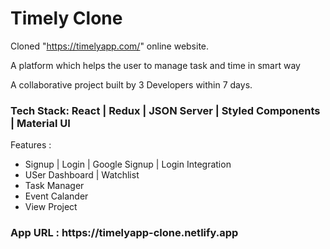 <h1>Timely Clone </h1>

Cloned "https://timelyapp.com/" online website.

A platform which helps the user to manage task and time in smart way

A collaborative project built by 3 Developers within 7 days.
<h3>Tech Stack: React | Redux | JSON Server | Styled Components | Material UI </h3>
Features : 
<ul>
<li>Signup | Login | Google Signup | Login Integration</li>
<li>USer Dashboard | Watchlist</li>
<li>Task Manager</li>
<li>Event Calander</li>
<li>View Project </p></li>
</ul>
 
 
 <h3>App URL : https://timelyapp-clone.netlify.app</h3>

</ul>
